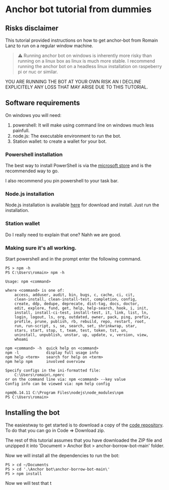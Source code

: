 # Anchor bot tutorial from dummies

## Risks disclaimer

This tutorial provided instructions on how to get anchor-bot from Romain Lanz to run on a regular window machine.

> ⚠️ Running anchor bot on windows is inherently more risky than running on a linux box as linux is much more stable. I recommend running the anchor bot on a headless linux installation on raspeberry pi or nuc or similar.

YOU ARE RUNNING THE BOT AT YOUR OWN RISK AN I DECLINE EXPLICITELY ANY LOSS THAT MAY ARISE DUE TO THIS TUTORIAL.

## Software requirements
On windows you will need:
1. powershell: It will make using command line on windows much less painfull.
2. node.js: The executable environment to run the bot.
3. Station wallet: to create a wallet for your bot.

### Powershell installation
The best way to install PowerShell is via the [microsoft store](https://www.microsoft.com/en-gb/p/powershell/9mz1snwt0n5d?rtc=1&activetab=pivot:overviewtab) and is the recommended way to go.

I also recommend you pin powershell to your task bar.

### Node.js installation
Node.js installation is available [here](https://nodejs.org/en/download/) for download and install. Just run the installation.

### Station wallet
Do I really need to explain that one? Nahh we are good.

### Making sure it's all working.
Start powershell and in the prompt enter the following command.
```
PS > npm -h
PS C:\Users\romain> npm -h

Usage: npm <command>

where <command> is one of:
    access, adduser, audit, bin, bugs, c, cache, ci, cit,
    clean-install, clean-install-test, completion, config,
    create, ddp, dedupe, deprecate, dist-tag, docs, doctor,
    edit, explore, fund, get, help, help-search, hook, i, init,
    install, install-ci-test, install-test, it, link, list, ln,
    login, logout, ls, org, outdated, owner, pack, ping, prefix,
    profile, prune, publish, rb, rebuild, repo, restart, root,
    run, run-script, s, se, search, set, shrinkwrap, star,
    stars, start, stop, t, team, test, token, tst, un,
    uninstall, unpublish, unstar, up, update, v, version, view,
    whoami

npm <command> -h  quick help on <command>
npm -l            display full usage info
npm help <term>   search for help on <term>
npm help npm      involved overview

Specify configs in the ini-formatted file:
    C:\Users\romain\.npmrc
or on the command line via: npm <command> --key value
Config info can be viewed via: npm help config

npm@6.14.11 C:\Program Files\nodejs\node_modules\npm
PS C:\Users\romain>
```

## Installing the bot

The easiestway to get started is to download a copy of the [code repository](https://github.com/RomainLanz/anchor-borrow-bot). To do that you can go in Code => Download zip.

The rest of this tutorial assumes that you have downloaded the ZIP file and unzipped it into 'Document > Anchor Bot > anchor-borrow-bot-main' folder.

Now we will install all the dependencies to run the bot:

```
PS > cd ~/Documents
PS > cd '.\Anchor bot\anchor-borrow-bot-main\'
PS > npm install
```

Now we will test that t


